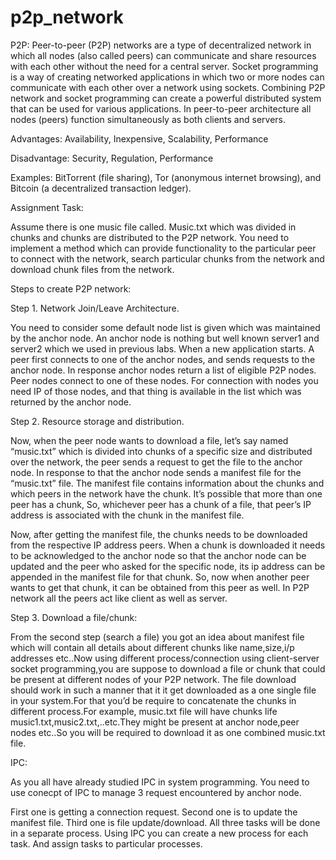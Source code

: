 # p2p_network

P2P: Peer-to-peer (P2P) networks are a type of decentralized network in which all
nodes (also called peers) can communicate and share resources with each other
without the need for a central server. Socket programming is a way of creating
networked applications in which two or more nodes can communicate with each other
over a network using sockets. Combining P2P network and socket programming can
create a powerful distributed system that can be used for various applications.
In peer-to-peer architecture all nodes (peers) function simultaneously as both clients
and servers.

Advantages: Availability, Inexpensive, Scalability, Performance

Disadvantage: Security, Regulation, Performance

Examples: BitTorrent (file sharing), Tor (anonymous internet browsing), and
Bitcoin (a decentralized transaction ledger).

Assignment Task:

Assume there is one music file called. Music.txt which was divided in chunks and
chunks are distributed to the P2P network. You need to implement a method which can
provide functionality to the particular peer to connect with the network, search particular
chunks from the network and download chunk files from the network.

Steps to create P2P network:

Step 1. Network Join/Leave Architecture.

You need to consider some default node list is given which was maintained by the
anchor node. An anchor node is nothing but well known server1 and server2 which we
used in previous labs.
When a new application starts. A peer first connects to one of the anchor nodes, and
sends requests to the anchor node. In response anchor nodes return a list of eligible
P2P nodes.
Peer nodes connect to one of these nodes. For connection with nodes you need IP of
those nodes, and that thing is available in the list which was returned by the anchor
node.

Step 2. Resource storage and distribution.

Now, when the peer node wants to download a file, let’s say named “music.txt” which is
divided into chunks of a specific size and distributed over the network, the peer sends a
request to get the file to the anchor node. In response to that the anchor node sends a
manifest file for the “music.txt” file. The manifest file contains information about the
chunks and which peers in the network have the chunk.
It’s possible that more than one peer has a chunk, So, whichever peer has a chunk of a
file, that peer’s IP address is associated with the chunk in the manifest file.

Now, after getting the manifest file, the chunks needs to be downloaded from the
respective IP address peers. When a chunk is downloaded it needs to be acknowledged
to the anchor node so that the anchor node can be updated and the peer who asked for
the specific node, its ip address can be appended in the manifest file for that chunk.
So, now when another peer wants to get that chunk, it can be obtained from this peer as
well.
In P2P network all the peers act like client as well as server.


Step 3. Download a file/chunk:

From the second step (search a file) you got an idea about manifest file which will
contain all details about different chunks like name,size,i/p addresses etc..Now using
different process/connection using client-server socket programming,you are suppose
to download a file or chunk that could be present at different nodes of your P2P
network.
The file download should work in such a manner that it it get downloaded as a one
single file in your system.For that you’d be require to concatenate the chunks in different
process.For example, music.txt file will have chunks life music1.txt,music2.txt,..etc.They
might be present at anchor node,peer nodes etc..So you will be required to download it
as one combined music.txt file.

IPC:

As you all have already studied IPC in system programming. You need to use conecpt
of IPC to manage 3 request encountered by anchor node.

First one is getting a connection request. Second one is to update the manifest file.
Third one is file update/download.
All three tasks will be done in a separate process. Using IPC you can create a new
process for each task. And assign tasks to particular processes.

